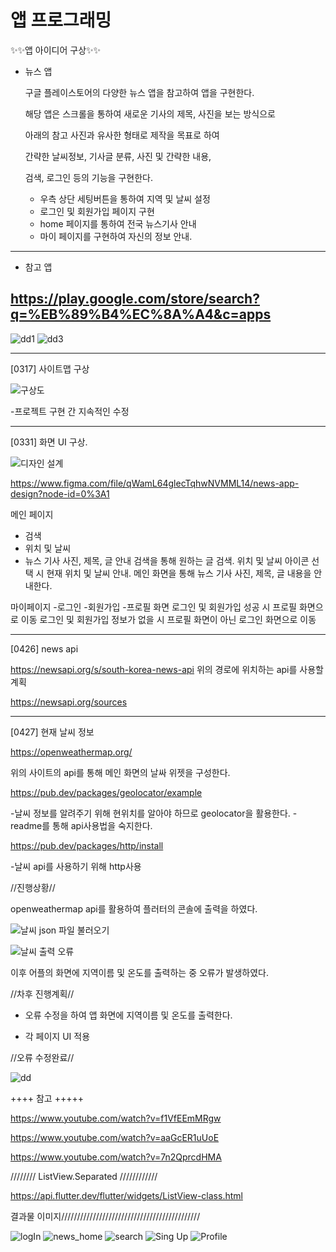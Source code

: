 # 앱 프로그래밍 

✨✨앱 아이디어 구상✨✨

- 뉴스 앱

   구글 플레이스토어의 다양한 뉴스 앱을 참고하여 앱을 구현한다.

   해당 앱은 스크롤을 통하여 새로운 기사의 제목, 사진을 보는 방식으로

   아래의 참고 사진과 유사한 형태로 제작을 목표로 하여

   간략한 날씨정보, 기사글 분류, 사진 및 간략한 내용,

   검색, 로그인 등의 기능을 구현한다.

   + 우측 상단 세팅버튼을 통하여 지역 및 날씨 설정
   + 로그인 및 회원가입 페이지 구현
   + home 페이지를 통하여 전국 뉴스기사 안내
   + 마이 페이지를 구현하여 자신의 정보 안내.
---------------------------------------------------------------------   
- 참고 앱


https://play.google.com/store/search?q=%EB%89%B4%EC%8A%A4&c=apps
---------------------------------------------------------------------

 ![dd1](https://user-images.githubusercontent.com/95200335/157620137-dcd9f71a-d567-4a85-8513-54d0fb1cd723.png)
 ![dd3](https://user-images.githubusercontent.com/95200335/157620796-c170d575-67f6-4620-a37c-17ff1bfae41e.png)
 
---------------------------------------------------------------------
[0317] 사이트맵 구상


![구상도](https://user-images.githubusercontent.com/95200335/174016096-9e23b672-5827-4242-a638-44ac26ccca1a.PNG)



-프로젝트 구현 간 지속적인 수정 

----------------------------------------------------------------------
[0331] 화면 UI 구상.


![디자인 설계](https://user-images.githubusercontent.com/95200335/174028994-5b43ad3a-ce2d-4784-ab47-1bb1cdea14f4.png)

https://www.figma.com/file/qWamL64glecTqhwNVMML14/news-app-design?node-id=0%3A1


메인 페이지
- 검색
- 위치 및 날씨
- 뉴스 기사 사진, 제목, 글 안내
검색을 통해 원하는 글 검색.
위치 및 날씨 아이콘 선택 시 현재 위치 및 날씨 안내.
메인 화면을 통해 뉴스 기사 사진, 제목, 글 내용을 안내한다.

마이페이지
-로그인
-회원가입
-프로필 화면
로그인 및 회원가입 성공 시 프로필 화면으로 이동
로그인 및 회원가입 정보가 없을 시 프로필 화면이 아닌 로그인 화면으로 이동

----------------------------------------------------------------------
[0426] news api 


https://newsapi.org/s/south-korea-news-api
위의 경로에 위치하는 api를 사용할 계획

https://newsapi.org/sources

---------------------------------------------------------------------

[0427] 현재 날씨 정보


https://openweathermap.org/

위의 사이트의 api를 통해 메인 화면의 날싸 위젯을 구성한다.

https://pub.dev/packages/geolocator/example

-날씨 정보를 알려주기 위해 현위치를 알아야 하므로  geolocator을 활용한다.
-readme를 통해 api사용법을 숙지한다.

https://pub.dev/packages/http/install

-날씨 api를 사용하기 위해 http사용

//진행상황//

openweathermap api를 활용하여 플러터의 콘솔에 출력을 하였다.

![날씨 json 파일 불러오기](https://user-images.githubusercontent.com/95200335/165798940-16643d49-73e7-44be-8d16-1f835edad515.png)

![날씨 출력 오류](https://user-images.githubusercontent.com/95200335/165800029-f0a807a0-a9d1-40a2-af9d-f2692147550a.png)


이후 어플의 화면에 지역이름 및 온도를 출력하는 중 오류가 발생하였다.

//차후 진행계획//

-  오류 수정을 하여 앱 화면에 지역이름 및 온도를 출력한다.

- 각 페이지 UI 적용


//오류 수정완료//

![dd](https://user-images.githubusercontent.com/95200335/165882316-3ed0dc8b-4db7-4fab-a057-81927a17ff5a.png)


++++ 참고 +++++

https://www.youtube.com/watch?v=f1VfEEmMRgw

https://www.youtube.com/watch?v=aaGcER1uUoE

https://www.youtube.com/watch?v=7n2QprcdHMA

//////// ListView.Separated ////////////

https://api.flutter.dev/flutter/widgets/ListView-class.html

결과물 이미지////////////////////////////////////////////

![logIn](https://user-images.githubusercontent.com/95200335/174029132-2715b08c-d705-4c57-9ce2-f32adc45a93a.png)
![news_home](https://user-images.githubusercontent.com/95200335/174029159-300f51f3-90bd-45db-88cb-6186ea4d7405.png)
![search](https://user-images.githubusercontent.com/95200335/174029170-a04f00e4-d2a5-484b-aff5-77a1d9c6b8ed.png)
![Sing Up](https://user-images.githubusercontent.com/95200335/174029174-e6445661-1321-466b-9472-5e1adc6a5be0.png)
![Profile](https://user-images.githubusercontent.com/95200335/174029195-5944c6d7-652d-4c76-b0ed-eaaaaf2e4612.png)
